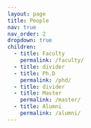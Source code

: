 ```yaml
---
layout: page
title: People
nav: true
nav_order: 2
dropdown: true
children:
  - title: Faculty
    permalink: /faculty/
  - title: divider
  - title: Ph.D
    permalink: /phd/
  - title: divider
  - title: Master
    permalink: /master/
  - title: Alumni
    permalink: /alumni/
---
```

